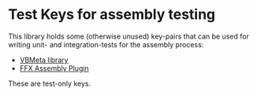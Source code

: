 # Test Keys for assembly testing

This library holds some (otherwise unused) key-pairs that can be used for writing
unit- and integration-tests for the assembly process:

- [VBMeta library](../vbmeta/README.md)
- [FFX Assembly Plugin](/src/developer/ffx/plugins/assembly/README.md)

These are test-only keys.
